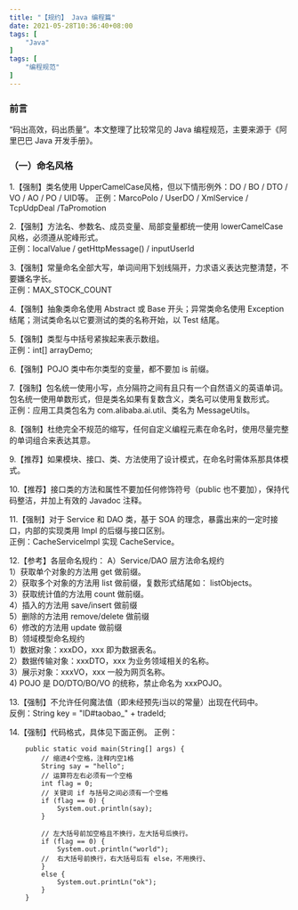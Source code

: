 ```yaml
---
title: "【规约】 Java 编程篇"
date: 2021-05-28T10:36:40+08:00
tags: [
    "Java"
]
tags: [
    "编程规范"
]
---
```

### 前言

“码出高效，码出质量”。本文整理了比较常见的 Java 编程规范，主要来源于《阿里巴巴 Java 开发手册》。

### （一）命名风格
1.【强制】类名使用 UpperCamelCase风格，但以下情形例外：DO  /  BO  /  DTO  /  VO  /  AO  /  PO  /  UID等。
    正例：MarcoPolo  /  UserDO  /  XmlService  /  TcpUdpDeal  /TaPromotion

2.【强制】方法名、参数名、成员变量、局部变量都统一使用 lowerCamelCase 风格，必须遵从驼峰形式。  
    正例：localValue  /  getHttpMessage()  /  inputUserId

3.【强制】常量命名全部大写，单词间用下划线隔开，力求语义表达完整清楚，不要嫌名字长。  
    正例：MAX_STOCK_COUNT

4.【强制】抽象类命名使用 Abstract 或 Base 开头；异常类命名使用 Exception 结尾；测试类命名以它要测试的类的名称开始，以 Test 结尾。

5.【强制】类型与中括号紧挨起来表示数组。  
    正例：int[] arrayDemo;

6.【强制】POJO 类中布尔类型的变量，都不要加 is 前缀。

7.【强制】包名统一使用小写，点分隔符之间有且只有一个自然语义的英语单词。包名统一使用单数形式，但是类名如果有复数含义，类名可以使用复数形式。  
    正例：应用工具类包名为 com.alibaba.ai.util、类名为 MessageUtils。

8.【强制】杜绝完全不规范的缩写，任何自定义编程元素在命名时，使用尽量完整的单词组合来表达其意。

9.【推荐】如果模块、接口、类、方法使用了设计模式，在命名时需体系那具体模式。

10.【推荐】接口类的方法和属性不要加任何修饰符号（public 也不要加），保持代码整洁，并加上有效的 Javadoc 注释。

11.【强制】对于 Service 和 DAO 类，基于 SOA 的理念，暴露出来的一定时接口，内部的实现类用 Impl 的后缀与接口区别。  
    正例：CacheServiceImpl 实现 CacheService。

12.【参考】各层命名规约：
    A）Service/DAO 层方法命名规约  
        1）获取单个对象的方法用 get 做前缀。  
        2）获取多个对象的方法用 list 做前缀，复数形式结尾如： listObjects。  
        3）获取统计值的方法用 count 做前缀。  
        4）插入的方法用 save/insert 做前缀  
        5）删除的方法用 remove/delete 做前缀  
        6）修改的方法用 update 做前缀  
    B）领域模型命名规约  
        1）数据对象：xxxDO，xxx 即为数据表名。  
        2）数据传输对象：xxxDTO，xxx 为业务领域相关的名称。  
        3）展示对象：xxxVO，xxx 一般为网页名称。  
        4) POJO 是 DO/DTO/BO/VO 的统称，禁止命名为 xxxPOJO。

13.【强制】不允许任何魔法值（即未经预先i当以的常量）出现在代码中。  
    反例：String key = "ID#taobao_" + tradeId;

14.【强制】代码格式，具体见下面正例。
    正例：
```
    public static void main(String[] args) {
        // 缩进4个空格，注释内空1格
        String say = "hello";
        // 运算符左右必须有一个空格
        int flag = 0;
        // 关键词 if 与括号之间必须有一个空格
        if (flag == 0) {
            System.out.println(say);
        }

        // 左大括号前加空格且不换行，左大括号后换行。
        if (flag == 0) {
            System.out.println("world");
        //  右大括号前换行，右大括号后有 else，不用换行、
        }
        else {
            System.out.printLn("ok");
        }
    }